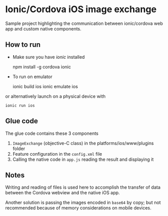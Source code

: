 Ionic/Cordova iOS image exchange
================================

Sample project highlighting the communication between ionic/cordova web app and custom native components.

How to run
----------

* Make sure you have *ionic* installed

    npm install -g cordova ionic

* To run on emulator

    ionic build ios 
    ionic emulate ios 

or alternatively launch on a physical device with 

    ionic run ios 

Glue code
---------
The glue code contains these 3 components

1. `ImageExchange` (objective-C class) in the platforms/ios/www/plugins folder 
2. Feature configuration in the `config.xml` file 
3. Calling the native code in `app.js` reading the result and displaying it

Notes
-----

Writing and reading of files is used here to accomplish the transfer of data between the 
Cordova webview and the native iOS app. 

Another solution is passing the images encoded in `base64` by copy; but not recommended 
because of memory considerations on mobile devices.
